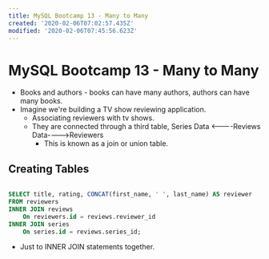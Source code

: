 ```yaml
---
title: MySQL Bootcamp 13 - Many to Many
created: '2020-02-06T07:02:57.435Z'
modified: '2020-02-06T07:45:56.623Z'
---
```


# MySQL Bootcamp 13 - Many to Many

* Books and authors - books can have many authors, authors can have many books.
* Imagine we're building a TV show reviewing application.
  * Associating reviewers with tv shows.
  * They are connected through a third table, Series Data <----Reviews Data---->Reviewers
    * This is known as a join or union table.

## Creating Tables

```SQL

SELECT title, rating, CONCAT(first_name, ' ', last_name) AS reviewer
FROM reviewers
INNER JOIN reviews
	On reviewers.id = reviews.reviewer_id
INNER JOIN series
	On series.id = reviews.series_id;

```

* Just to INNER JOIN statements together.
